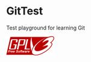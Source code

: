 GitTest
=======

Test playground for learning Git

![Image for GPL3](https://github.com/BeagleJoe/GitTest/blob/master/gplv3-127x51.png?raw=true)

